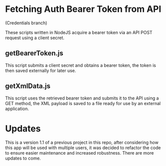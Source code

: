 # Fetching Auth Bearer Token from API

(Credentials branch)

These scripts written in NodeJS acquire a bearer token via an API POST request using a client secret. 

## getBearerToken.js
This script submits a client secret and obtains a bearer token, the token is then saved externally for later use.


## getXmlData.js
This script uses the retrieved bearer token and submits it to the API using a GET method, the XML payload is saved to a file ready for use by an external application.

# Updates 

This is a version 1.1 of a previous project in this repo, after considering how this app will be used with multiple users, it was decided to refactor the code to ensure easier maintenance and increased robustness. There are more updates to come. 